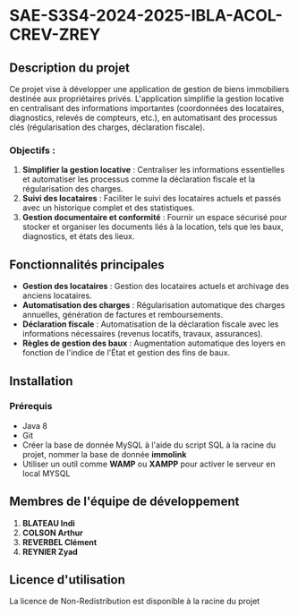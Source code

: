 # SAE-S3S4-2024-2025-IBLA-ACOL-CREV-ZREY

## Description du projet
Ce projet vise à développer une application de gestion de biens immobiliers destinée aux propriétaires privés. L'application simplifie la gestion locative en centralisant des informations importantes (coordonnées des locataires, diagnostics, relevés de compteurs, etc.), en automatisant des processus clés (régularisation des charges, déclaration fiscale).

### Objectifs :
1. **Simplifier la gestion locative** : Centraliser les informations essentielles et automatiser les processus comme la déclaration fiscale et la régularisation des charges.
2. **Suivi des locataires** : Faciliter le suivi des locataires actuels et passés avec un historique complet et des statistiques.
3. **Gestion documentaire et conformité** : Fournir un espace sécurisé pour stocker et organiser les documents liés à la location, tels que les baux, diagnostics, et états des lieux.

## Fonctionnalités principales
- **Gestion des locataires** : Gestion des locataires actuels et archivage des anciens locataires.
- **Automatisation des charges** : Régularisation automatique des charges annuelles, génération de factures et remboursements.
- **Déclaration fiscale** : Automatisation de la déclaration fiscale avec les informations nécessaires (revenus locatifs, travaux, assurances).
- **Règles de gestion des baux** : Augmentation automatique des loyers en fonction de l'indice de l'État et gestion des fins de baux.

## Installation
### Prérequis
- Java 8
- Git
- Créer la base de donnée MySQL à l'aide du script SQL à la racine du projet, nommer la base de donnée **immolink**
- Utiliser un outil comme **WAMP** ou **XAMPP** pour activer le serveur en local MYSQL

## Membres de l'équipe de développement
1. **BLATEAU Indi** 
2. **COLSON Arthur**
3. **REVERBEL Clément**
4. **REYNIER Zyad**

## Licence d'utilisation
La licence de Non-Redistribution est disponible à la racine du projet
